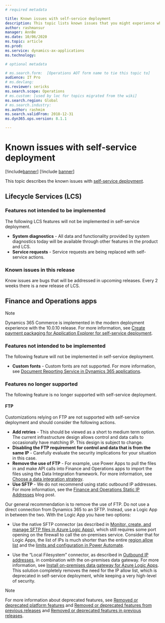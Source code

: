 ```yaml
---
# required metadata

title: Known issues with self-service deployment
description: This topic lists known issues that you might experience when using self-service deployment.
author: rashmansur
manager: AnnBe
ms.date: 10/06/2020
ms.topic: article
ms.prod: 
ms.service: dynamics-ax-applications
ms.technology: 

# optional metadata

# ms.search.form:  [Operations AOT form name to tie this topic to]
audience: IT Pro
# ms.devlang: 
ms.reviewer: sericks
ms.search.scope: Operations
# ms.custom: [used by loc for topics migrated from the wiki]
ms.search.region: Global 
# ms.search.industry: 
ms.author: rashmim
ms.search.validFrom: 2018-12-31
ms.dyn365.ops.version: 8.1.1

---
```


# Known issues with self-service deployment

[!include[banner](../includes/banner.md)]
[!include [banner](../includes/limited-availability.md)]

This topic describes the known issues with [self-service deployment](infrastructure-stack.md).

## Lifecycle Services (LCS)

### Features not intended to be implemented
The following LCS features will not be implemented in self-service deployment.

- **System diagnostics** - All data and functionality provided by system diagnostics today will be available through other features in the product and LCS. 
 - **Service requests** - Service requests are being replaced with self-service actions. 

### Known issues in this release
Know issues are bugs that will be addressed in upcoming releases. Every 2 weeks there is a new release of LCS.

## Finance and Operations apps 

> [!NOTE]
> Dynamics 365 Commerce is implemented in the modern deployment experience with the 10.0.10 release. For more information, see [Create payment packaging for Application Explorer for self-service deployment](../../../commerce/dev-itpro/payment-connector-package.md).

### Features not intended to be implemented
The following feature will not be implemented in self-service deployment.

- **Custom fonts** - Custom fonts are not supported. For more information, see [Document Reporting Service in Dynamics 365 applications](../analytics/reporting-experience-iias-environments.md).

### Features no longer supported
The following feature is no longer supported with self-service deployment.

#### FTP
Customizations relying on FTP are not supported with self-service deployment and should consider the following actions.

- **Add retries** - This should be viewed as a short to medium term option. The current infrastructure design allows control and data calls to occasionally have matching IP. This design is subject to change. 
- **Disabling the FTP requirement for control and data that is from the same IP** - Carefully evaluate the security implications for your situation in this case.
- **Remove the use of FTP** - For example, use Power Apps to pull the files in and make API calls into Finance and Operations apps to import the files using the Data Integration framework. For more information, see [Choose a data integration strategy](../data-entities/integration-overview.md).
- **Use SFTP** - We do not recommend using static outbound IP addresses. For more information, see the [Finance and Operations Static IP Addresses](https://community.dynamics.com/ax/b/axinthefield/posts/dynamics-365-for-finance-and-operations-static-ip-addresses) blog post.

Our general recommendation is to remove the use of FTP. Do not use a direct connection from Dynamics 365 to an SFTP. Instead, use a Logic App in between the two. With the Logic App you have two options:

- Use the native SFTP connector (as described in [Monitor, create, and manage SFTP files in Azure Logic Apps](https://docs.microsoft.com/azure/connectors/connectors-create-api-sftp)), which still requires some port opening on the firewall to call the on-premises service. Consider that for Logic Apps, the list of IPs is much shorter than the entire [region allow list](https://docs.microsoft.com/azure/logic-apps/logic-apps-limits-and-config#outbound) and the [limits and configuration in Power Automate](https://docs.microsoft.com/power-automate/limits-and-config#logic-apps).

- Use the “Local Filesystem” connector, as described in [Outbound IP addresses](https://docs.microsoft.com/azure/logic-apps/logic-apps-limits-and-config#outbound), in combination with the on-premises data gateway. For more information, see [Install on-premises data gateway for Azure Logic Apps](https://docs.microsoft.com/azure/logic-apps/logic-apps-gateway-install). This solution completely removes the need for the IP allow list, which is deprecated in self-service deployment, while keeping a very high-level of security.

> [!NOTE]
> For more information about deprecated features, see [Removed or deprecated platform features](../get-started/removed-deprecated-features-platform-updates.md) and [Removed or deprecated features from previous releases](../migration-upgrade/deprecated-features.md) and [Removed or deprecated features in previous releases](../get-started/removed-deprecated-features-platform-updates.md).
